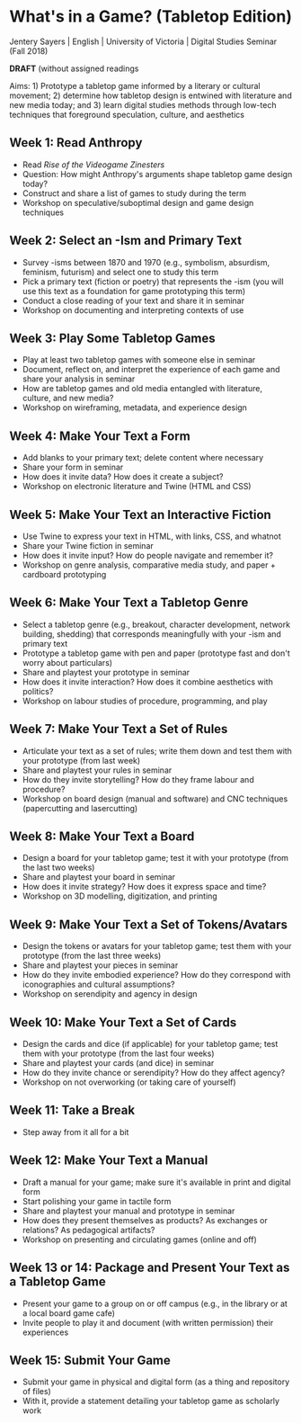 # What's in a Game? (Tabletop Edition) 

Jentery Sayers | English | University of Victoria | Digital Studies Seminar (Fall 2018)

**DRAFT** (without assigned readings 

Aims: 1) Prototype a tabletop game informed by a literary or cultural movement; 2) determine how tabletop design is entwined with literature and new media today; and 3) learn digital studies methods through low-tech techniques that foreground speculation, culture, and aesthetics 

## Week 1: Read Anthropy 

* Read *Rise of the Videogame Zinesters* 
* Question: How might Anthropy's arguments shape tabletop game design today? 
* Construct and share a list of games to study during the term 
* Workshop on speculative/suboptimal design and game design techniques 

## Week 2: Select an -Ism and Primary Text 

* Survey -isms between 1870 and 1970 (e.g., symbolism, absurdism, feminism, futurism) and select one to study this term
* Pick a primary text (fiction or poetry) that represents the -ism (you will use this text as a foundation for game prototyping this term)
* Conduct a close reading of your text and share it in seminar  
* Workshop on documenting and interpreting contexts of use 

## Week 3: Play Some Tabletop Games 

* Play at least two tabletop games with someone else in seminar 
* Document, reflect on, and interpret the experience of each game and share your analysis in seminar
* How are tabletop games and old media entangled with literature, culture, and new media? 
* Workshop on wireframing, metadata, and experience design  

## Week 4: Make Your Text a Form 

* Add blanks to your primary text; delete content where necessary 
* Share your form in seminar
* How does it invite data? How does it create a subject? 
* Workshop on electronic literature and Twine (HTML and CSS)

## Week 5: Make Your Text an Interactive Fiction

* Use Twine to express your text in HTML, with links, CSS, and whatnot
* Share your Twine fiction in seminar 
* How does it invite input? How do people navigate and remember it? 
* Workshop on genre analysis,  comparative media study, and paper + cardboard prototyping 

## Week 6: Make Your Text a Tabletop Genre 

* Select a tabletop genre (e.g., breakout, character development, network building, shedding) that corresponds meaningfully with your -ism and primary text 
* Prototype a tabletop game with pen and paper (prototype fast and don't worry about particulars)
* Share and playtest your prototype in seminar 
* How does it invite interaction? How does it combine aesthetics with politics? 
* Workshop on labour studies of procedure, programming, and play  

## Week 7: Make Your Text a Set of Rules 

* Articulate your text as a set of rules; write them down and test them with your prototype (from last week)
* Share and playtest your rules in seminar 
* How do they invite storytelling? How do they frame labour and procedure? 
* Workshop on board design (manual and software) and CNC techniques (papercutting and  lasercutting)

## Week 8: Make Your Text a Board 
* Design a board for your tabletop game; test it with your prototype (from the last two weeks)
* Share and playtest your board in seminar 
* How does it invite strategy? How does it express space and time? 
* Workshop on 3D modelling, digitization, and printing

## Week 9: Make Your Text a Set of Tokens/Avatars  

* Design the tokens or avatars for your tabletop game; test them with your prototype (from the last three weeks)
* Share and playtest your pieces in seminar
* How do they invite embodied experience? How do they correspond with iconographies and cultural assumptions? 
* Workshop on serendipity and agency in design 

## Week 10: Make Your Text a Set of Cards 

* Design the cards and dice (if applicable) for your tabletop game; test them with your prototype (from the last four weeks)
* Share and playtest your cards (and dice) in seminar 
* How do they invite chance or serendipity? How do they affect agency? 
* Workshop on not overworking (or taking care of yourself)

## Week 11: Take a Break 

* Step away from it all for a bit 

## Week 12: Make Your Text a Manual

* Draft a manual for your game; make sure it's available in print and digital form 
* Start polishing your game in tactile form
* Share and playtest your manual and prototype in seminar 
* How does they present themselves as products? As exchanges or relations? As pedagogical artifacts? 
* Workshop on presenting and circulating games (online and off)

## Week 13 or 14: Package and Present Your Text as a Tabletop Game 

* Present your game to a group on or off campus (e.g., in the library or at a local board game cafe)
* Invite people to play it and document (with written permission) their experiences 

## Week 15: Submit Your Game 

* Submit your game in physical and digital form (as a thing and repository of files)
* With it, provide a statement detailing your tabletop game as scholarly work 
